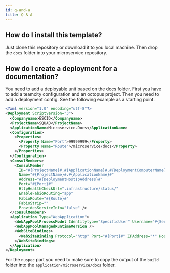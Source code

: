 ```yaml
---
id: q-and-a
title: Q & A
---
```

## How do I install this template?
Just clone this repository or download it to you local machine. Then drop
the `docs` folder into your microservice repository.

## How do I create a deployment for a documentation?
You need to add a deployable unit based on the docs folder. First you have
to add a teamcity configuration and an octopus project. Then you need to
add a deployment config. See the following example as a starting point.
```xml
<?xml version="1.0" encoding="utf-8"?>
<Deployment ScriptVersion="3">
  <Companyname>ESCID</Companyname>
  <ProjectName>SQUAD</ProjectName>
  <ApplicationName>Microservice.Docs</ApplicationName>
  <Configuration>
    <Properties>
      <Property Name="Port">99999999</Property>
      <Property Name="Route">/microservice/docs</Property>
    </Properties>
  </Configuration>
  <ConsulMembers>
    <ConsulMember
      ID="#{ProjectName}#.#{ApplicationName}#.#{DeploymentComputerName}#"
      Name="#{ProjectName}#.#{ApplicationName}#"
      Address="#{DeploymentHostIpAddress}#"
      Port="#{Port}#"
      HttpHealthCheckUrl=".infrastructure/status/"
      EnableFabioRouting="app"
      FabioRoute="#{Route}#"
      FabioStrip=""
      ProvidesServiceInfo="false" />
  </ConsulMembers>
  <Application Type="WebApplication">
    <WebAppPoolProcessModel Identitytype="SpecificUser" Username="#{ServiceAccountNameWeb}#" Password="#{ServiceAccountPasswordWeb}#"/>
    <WebAppPoolManagedRuntimeVersion />
    <WebSiteBindings>
      <WebSiteBinding Protocol="http" Port="#{Port}#" IPAddress="*" HostHeader="" />
    </WebSiteBindings>
  </Application>
</Deployment>
```

For the `nuspec` part you need to make sure to copy the output of the `build`
folder into the `application/microservice/docs` folder.